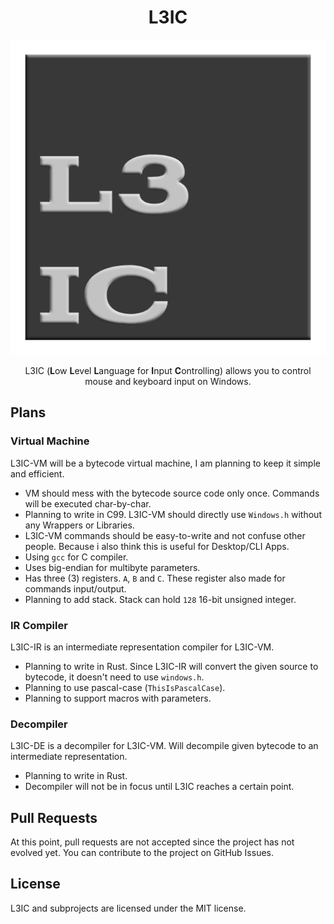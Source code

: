 <div align="center">

# L3IC

![Logo](/assets/l3ic.png)

L3IC (**L**ow **L**evel **L**anguage for **I**nput **C**ontrolling) allows you to control mouse and keyboard input on Windows.

</div>

## Plans

### Virtual Machine

L3IC-VM will be a bytecode virtual machine, I am planning to keep it simple and efficient.

- VM should mess with the bytecode source code only once. Commands will be executed char-by-char.
- Planning to write in C99. L3IC-VM should directly use `Windows.h` without any Wrappers or Libraries.
- L3IC-VM commands should be easy-to-write and not confuse other people. Because i also think this is useful for Desktop/CLI Apps.
- Using `gcc` for C compiler.
- Uses big-endian for multibyte parameters.
- Has three (3) registers. `A`, `B` and `C`. These register also made for commands input/output.
- Planning to add stack. Stack can hold `128` 16-bit unsigned integer.

### IR Compiler

L3IC-IR is an intermediate representation compiler for L3IC-VM.

- Planning to write in Rust. Since L3IC-IR will convert the given source to bytecode, it doesn't need to use `windows.h`.
- Planning to use pascal-case (`ThisIsPascalCase`).
- Planning to support macros with parameters.

### Decompiler

L3IC-DE is a decompiler for L3IC-VM. Will decompile given bytecode to an intermediate representation.

- Planning to write in Rust.
- Decompiler will not be in focus until L3IC reaches a certain point.

## Pull Requests

At this point, pull requests are not accepted since the project has not evolved yet. You can contribute to the project on GitHub Issues.

## License

L3IC and subprojects are licensed under the MIT license.
